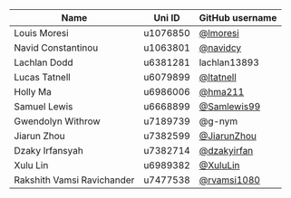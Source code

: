 | Name | Uni ID | GitHub username |
| --- | --- | --- |
| Louis Moresi | u1076850 | [@lmoresi](http://github.com/lmoresi) |
| Navid Constantinou | u1063801 | [@navidcy](http://github.com/navidcy) |
| Lachlan Dodd  | u6381281 | lachlan13893 |
| Lucas Tatnell | u6079899 | [@ltatnell](https://github.com/ltatnell) |
| Holly Ma | u6986006 | [@hma211](http://github.com/hma211) |
| Samuel Lewis | u6668899 | [@Samlewis99](https://github.com/Samlewis99) |
| Gwendolyn Withrow | u7189739 | @g-nym |
| Jiarun Zhou | u7382599 | [@JiarunZhou](https://github.com/JiarunZhou) |
| Dzaky Irfansyah | u7382714 | [@dzakyirfan](http://github.com/dzakyirfan) |
| Xulu Lin | u6989382 | [@XuluLin](https://github.com/XuluLin) |
| Rakshith Vamsi Ravichander | u7477538 | [@rvamsi1080](https://github.com/rvamsi1080) |
